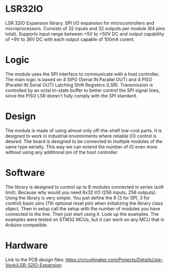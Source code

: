# LSR32IO
LSR 32IO Expansion library. 
SPI I/O expansion for microcontrollers and microprocessors. 
Consists of 32 inputs and 32 outputs per module (64 pins total).
Supports input range between +5V to +50V DC and output capability of +9V to 36V DC with each output capable of 100mA curent.

# Logic
The module uses the SPI interface to communicate with a host controller.
The main logic is based on 4 SIPO (Serial IN Parallel OUT) and 4 PISO (Parallel IN Serial OUT) Latching Shift Registers (LSR).
Transmission is controlled by an octal tri-state buffer to better control the SPI signal lines, since the PISO LSR doesn't fully comply with the SPI standard.

# Design
The module is made of using almost only off-the-shelf low-cost parts.
It is designed to work in industrial environments where reliable I/O control is desired.
The board is designed to be connected to multiple modules of the same type serially. 
This way we can extend the number of IO even more without using any additional pin of the host controller.

# Software
The library is designed to control up to 8 modules connected in series (soft limit). Because why would you need 8x32 I/O (256 inputs, 256 outputs).
Using the library is very simple. You just define the 6 (3 for SPI, 3 for control) basic pins (7th optional reset pin) when initializing the library class object. Then in setup call the setup with the number of modules you have connected to the line. Then just start using it. Look up the examples. The examples were tested on STM32 MCUs, but it can work on any MCU that is Arduino compatible.

# Hardware
Link to the PCB design files: https://circuitmaker.com/Projects/Details/Joe-Vovk/LSR-32IO-Expansion

